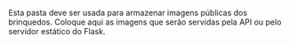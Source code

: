 Esta pasta deve ser usada para armazenar imagens públicas dos brinquedos. Coloque aqui as imagens que serão servidas pela API ou pelo servidor estático do Flask.
